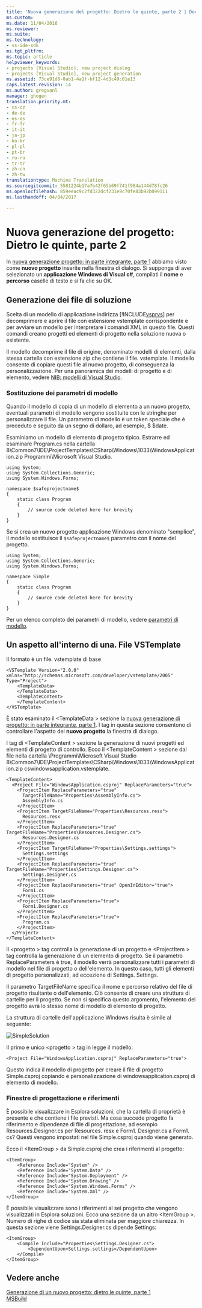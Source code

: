 ```yaml
---
title: 'Nuova generazione del progetto: Dietro le quinte, parte 2 | Documenti Microsoft'
ms.custom: 
ms.date: 11/04/2016
ms.reviewer: 
ms.suite: 
ms.technology:
- vs-ide-sdk
ms.tgt_pltfrm: 
ms.topic: article
helpviewer_keywords:
- projects [Visual Studio], new project dialog
- projects [Visual Studio], new project generation
ms.assetid: 73ce91d8-0ab1-4a1f-bf12-4d3c49c01e13
caps.latest.revision: 14
ms.author: gregvanl
manager: ghogen
translation.priority.mt:
- cs-cz
- de-de
- es-es
- fr-fr
- it-it
- ja-jp
- ko-kr
- pl-pl
- pt-br
- ru-ru
- tr-tr
- zh-cn
- zh-tw
translationtype: Machine Translation
ms.sourcegitcommit: 5581224b17a7b42f65b69f741f984a144d78fc26
ms.openlocfilehash: 859eeac9c2fd322dcf231e9c70fe83b92b099111
ms.lasthandoff: 04/04/2017

---
```

# <a name="new-project-generation-under-the-hood-part-two"></a>Nuova generazione del progetto: Dietro le quinte, parte 2
In [nuova generazione progetto: in parte integrante, parte 1](../../extensibility/internals/new-project-generation-under-the-hood-part-one.md) abbiamo visto come **nuovo progetto** inserite nella finestra di dialogo. Si supponga di aver selezionato un **applicazione Windows di Visual c#**, compilati il **nome** e **percorso** caselle di testo e si fa clic su OK.  
  
## <a name="generating-the-solution-files"></a>Generazione dei file di soluzione  
 Scelta di un modello di applicazione indirizza [!INCLUDE[vsprvs](../../code-quality/includes/vsprvs_md.md)] per decomprimere e aprire il file con estensione vstemplate corrispondente e per avviare un modello per interpretare i comandi XML in questo file. Questi comandi creano progetti ed elementi di progetto nella soluzione nuova o esistente.  
  
 Il modello decomprime il file di origine, denominato modelli di elementi, dalla stessa cartella con estensione zip che contiene il file. vstemplate. Il modello consente di copiare questi file al nuovo progetto, di conseguenza la personalizzazione. Per una panoramica dei modelli di progetto e di elemento, vedere [NIB: modelli di Visual Studio](http://msdn.microsoft.com/en-us/141fccaa-d68f-4155-822b-27f35dd94041).  
  
### <a name="template-parameter-replacement"></a>Sostituzione dei parametri di modello  
 Quando il modello di copia di un modello di elemento a un nuovo progetto, eventuali parametri di modello vengono sostituite con le stringhe per personalizzare il file. Un parametro di modello è un token speciale che è preceduto e seguito da un segno di dollaro, ad esempio, $ $date.  
  
 Esaminiamo un modello di elemento di progetto tipico. Estrarre ed esaminare Program.cs nella cartella 8\Common7\IDE\ProjectTemplates\CSharp\Windows\1033\WindowsApplication.zip Programmi\Microsoft Visual Studio.  
  
```  
using System;  
using System.Collections.Generic;  
using System.Windows.Forms;  
  
namespace $safeprojectname$  
{  
    static class Program  
    {  
        // source code deleted here for brevity  
    }  
}  
```  
  
 Se si crea un nuovo progetto applicazione Windows denominato "semplice", il modello sostituisce il `$safeprojectname$` parametro con il nome del progetto.  
  
```  
using System;  
using System.Collections.Generic;  
using System.Windows.Forms;  
  
namespace Simple  
{  
    static class Program  
    {  
        // source code deleted here for brevity  
    }  
}  
```  
  
 Per un elenco completo dei parametri di modello, vedere [parametri di modello](../../ide/template-parameters.md).  
  
## <a name="a-look-inside-a-vstemplate-file"></a>Un aspetto all'interno di una. File VSTemplate  
 Il formato è un file. vstemplate di base  
  
```  
<VSTemplate Version="2.0.0"     xmlns="http://schemas.microsoft.com/developer/vstemplate/2005"     Type="Project">  
    <TemplateData>  
    </TemplateData>  
    <TemplateContent>  
    </TemplateContent>  
</VSTemplate>  
```  
  
 È stato esaminato il \<TemplateData > sezione la [nuova generazione di progetto: in parte integrante, parte 1](../../extensibility/internals/new-project-generation-under-the-hood-part-one.md). I tag in questa sezione consentono di controllare l'aspetto del **nuovo progetto** la finestra di dialogo.  
  
 I tag di \<TemplateContent > sezione la generazione di nuovi progetti ed elementi di progetto di controllo. Ecco il \<TemplateContent > sezione dal file nella cartella \Programmi\Microsoft Visual Studio 8\Common7\IDE\ProjectTemplates\CSharp\Windows\1033\WindowsApplication.zip cswindowsapplication.vstemplate.  
  
```  
<TemplateContent>  
  <Project File="WindowsApplication.csproj" ReplaceParameters="true">  
    <ProjectItem ReplaceParameters="true"  
      TargetFileName="Properties\AssemblyInfo.cs">  
      AssemblyInfo.cs  
    </ProjectItem>  
    <ProjectItem TargetFileName="Properties\Resources.resx">  
      Resources.resx  
    </ProjectItem>  
    <ProjectItem ReplaceParameters="true"       TargetFileName="Properties\Resources.Designer.cs">  
      Resources.Designer.cs  
    </ProjectItem>  
    <ProjectItem TargetFileName="Properties\Settings.settings">  
      Settings.settings  
    </ProjectItem>  
    <ProjectItem ReplaceParameters="true"       TargetFileName="Properties\Settings.Designer.cs">  
      Settings.Designer.cs  
    </ProjectItem>  
    <ProjectItem ReplaceParameters="true" OpenInEditor="true">  
      Form1.cs  
    </ProjectItem>  
    <ProjectItem ReplaceParameters="true">  
      Form1.Designer.cs  
    </ProjectItem>  
    <ProjectItem ReplaceParameters="true">  
      Program.cs  
    </ProjectItem>  
  </Project>  
</TemplateContent>  
```  
  
 Il \<progetto > tag controlla la generazione di un progetto e \<ProjectItem > tag controlla la generazione di un elemento di progetto. Se il parametro ReplaceParameters è true, il modello verrà personalizzare tutti i parametri di modello nel file di progetto o dell'elemento. In questo caso, tutti gli elementi di progetto personalizzati, ad eccezione di Settings. Settings.  
  
 Il parametro TargetFileName specifica il nome e percorso relativo del file di progetto risultante o dell'elemento. Ciò consente di creare una struttura di cartelle per il progetto. Se non si specifica questo argomento, l'elemento del progetto avrà lo stesso nome di modello di elemento di progetto.  
  
 La struttura di cartelle dell'applicazione Windows risulta è simile al seguente:  
  
 ![SimpleSolution](~/docs/extensibility/internals/media/simplesolution.png "SimpleSolution")  
  
 Il primo e unico \<progetto > tag in legge il modello:  
  
```  
<Project File="WindowsApplication.csproj" ReplaceParameters="true">  
```  
  
 Questo indica il modello di progetto per creare il file di progetto Simple.csproj copiando e personalizzazione di windowsapplication.csproj di elemento di modello.  
  
### <a name="designers-and-references"></a>Finestre di progettazione e riferimenti  
 È possibile visualizzare in Esplora soluzioni, che la cartella di proprietà è presente e che contiene i file previsti. Ma cosa succede progetto fa riferimento e dipendenze di file di progettazione, ad esempio Resources.Designer.cs per Resources. resx e Form1. Designer.cs a Form1. cs?  Questi vengono impostati nel file Simple.csproj quando viene generato.  
  
 Ecco il \<ItemGroup > da Simple.csproj che crea i riferimenti al progetto:  
  
```  
<ItemGroup>  
    <Reference Include="System" />  
    <Reference Include="System.Data" />  
    <Reference Include="System.Deployment" />  
    <Reference Include="System.Drawing" />  
    <Reference Include="System.Windows.Forms" />  
    <Reference Include="System.Xml" />  
</ItemGroup>  
```  
  
 È possibile visualizzare sono i riferimenti al sei progetto che vengono visualizzati in Esplora soluzioni. Ecco una sezione da un altro \<ItemGroup >. Numero di righe di codice sia stata eliminata per maggiore chiarezza. In questa sezione viene Settings.Designer.cs dipende Settings:  
  
```  
<ItemGroup>  
    <Compile Include="Properties\Settings.Designer.cs">  
        <DependentUpon>Settings.settings</DependentUpon>  
    </Compile>  
</ItemGroup>  
```  
  
## <a name="see-also"></a>Vedere anche  
 [Generazione di un nuovo progetto: dietro le quinte, parte 1](../../extensibility/internals/new-project-generation-under-the-hood-part-one.md)  
 [MSBuild](../../msbuild/msbuild.md)
